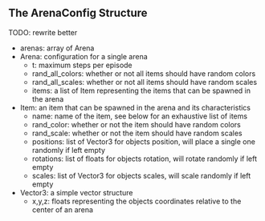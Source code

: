 
## The ArenaConfig Structure
TODO: rewrite better

- arenas: array of Arena
- Arena: configuration for a single arena
    - t: maximum steps per episode
    - rand_all_colors: whether or not all items should have random colors
    - rand_all_scales: whether or not all items should have random scales
    - items: a list of Item representing the items that can be spawned in the arena
- Item: an item that can be spawned in the arena and its characteristics
    - name: name of the item, see below for an exhaustive list of items
    - rand_color: whether or not the item should have random colors
    - rand_scale: whether or not the item should have random scales
    - positions: list of Vector3 for objects position, will place a single one randomly if left empty
    - rotations: list of floats for objects rotation, will rotate randomly if left empty
    - scales: list of Vector3 for objects scales, will scale randomly if left empty
- Vector3: a simple vector structure
    - x,y,z: floats representing the objects coordinates relative to the center of an arena
    
    